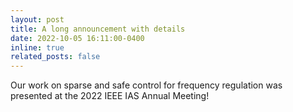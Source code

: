 ```yaml
---
layout: post
title: A long announcement with details
date: 2022-10-05 16:11:00-0400
inline: true
related_posts: false
---
```


Our work on sparse and safe control for frequency regulation was presented at the 2022 IEEE IAS Annual Meeting!


